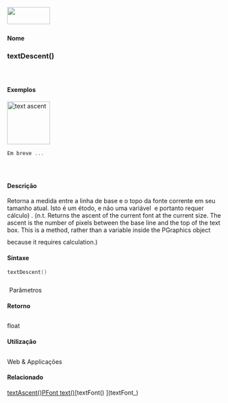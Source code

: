 <img height="40" src="../images/1pix.gif" width="100"/>
<img height="1" src="../images/1pix.gif" width="20"/>
<img height="1" src="../images/1pix.gif" width="555"/>

#### Nome
### textDescent()
<img height="25" src="../images/1pix.gif" width="1"/>

#### Exemplos
<img alt="text ascent" src="media/textAscent_.gif" style="border: 0px solid ; width: 100px; height: 100px;"/>

```pde
Em breve ...

```
<img height="25" src="../images/1pix.gif" width="1"/>

#### Descrição
Retorna a medida entre a linha de base e o topo da
fonte corrente em seu tamanho atual. Isto é um étodo, e
não uma variável  e portanto requer cálculo) .
(n.t. Returns the ascent of the current font at the current size. The
ascent is the number of pixels between the base line and the top of the
text box. This is a method, rather than a variable inside the PGraphics
object because it requires calculation.)
<img height="25" src="../images/1pix.gif" width="1"/>

#### Sintaxe
```pde
textDescent()

```
<img height="25" src="../images/1pix.gif" width="1"/>
Parâmetros
<img height="25" src="../images/1pix.gif" width="1"/>

#### Retorno

	
float
<img height="25" src="../images/1pix.gif" width="1"/>

#### Utilização

	
Web & Applicações
<img height="25" src="../images/1pix.gif" width="1"/>

#### Relacionado
[textAscent()](textAscent_)[PFont ](PFont)[text()](text_)[](file:///F:/Software/Processing/Tradu%E7%E3o%20em%20Andamento/www.processing.org/reference/br/textDescent_)[textFont() ](textFont_)[](textAlign_)
